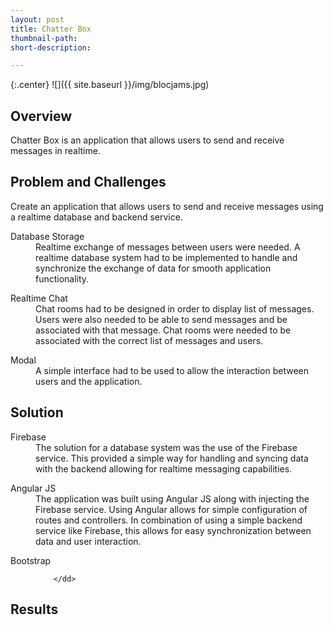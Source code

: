 ```yaml
---
layout: post
title: Chatter Box
thumbnail-path:
short-description:

---
```


{:.center}
![]({{ site.baseurl }}/img/blocjams.jpg)

## Overview

Chatter Box is an application that allows users to send and receive messages in realtime.

## Problem and Challenges

Create an application that allows users to send and receive messages using a realtime database and backend service.

<div class="checkbox col3">
  <dl class="row col-md-4">
      <dt class="info-col">Database Storage</dt>
        <dd>
        Realtime exchange of messages between users were needed. A realtime database system had to be implemented to handle and synchronize the exchange of data for smooth application functionality.
        </dd>
  </dl>
  <dl class="row col-md-4">
      <dt class="info-col">Realtime Chat</dt>
        <dd>
          Chat rooms had to be designed in order to display list of messages. Users were also needed to be able to send messages and be associated with that message. Chat rooms were needed to be associated with the correct list of messages and users.  
        </dd>
  </dl>
  <dl class="row col-md-4">
      <dt class="info-col">Modal</dt>
        <dd>
          A simple interface had to be used to allow the interaction between users and the application.
        </dd>
  </dl>
</div>

## Solution

<div class="checkbox col3">
  <dl class="row col-md-4">
      <dt class="info-col">Firebase</dt>
        <dd>
          The solution for a database system was the use of the Firebase service. This provided a simple way for handling and syncing data with the backend allowing for realtime messaging capabilities.  
        </dd>
  </dl>
  <dl class="row col-md-4">
      <dt class="info-col">Angular JS</dt>
        <dd>
          The application was built using Angular JS along with injecting the Firebase service. Using Angular allows for simple configuration of routes and controllers. In combination of using a simple backend service like Firebase, this allows for easy synchronization between data and user interaction.
        </dd>
  </dl>
  <dl class="row col-md-4">
      <dt class="info-col">Bootstrap</dt>
        <dd>

        </dd>
  </dl>
</div>

## Results
